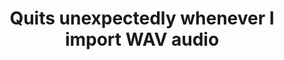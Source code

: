 ---
title: 'Quits unexpectedly whenever I import WAV audio'
redirect_to:
  - 'https://discuss.pencil2d.org/t/quits-unexpectedly-whenever-i-import-wav-audio/967'
---